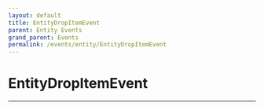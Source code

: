 ```yaml
---
layout: default
title: EntityDropItemEvent
parent: Entity Events
grand_parent: Events
permalink: /events/entity/EntityDropItemEvent
---
```


# EntityDropItemEvent

---
